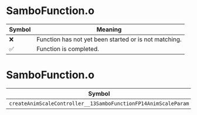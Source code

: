 # SamboFunction.o
| Symbol | Meaning 
| ------------- | ------------- 
| :x: | Function has not yet been started or is not matching. 
| :white_check_mark: | Function is completed. 


# SamboFunction.o
| Symbol | Decompiled? |
| ------------- | ------------- |
| `createAnimScaleController__13SamboFunctionFP14AnimScaleParam` | :x: |
